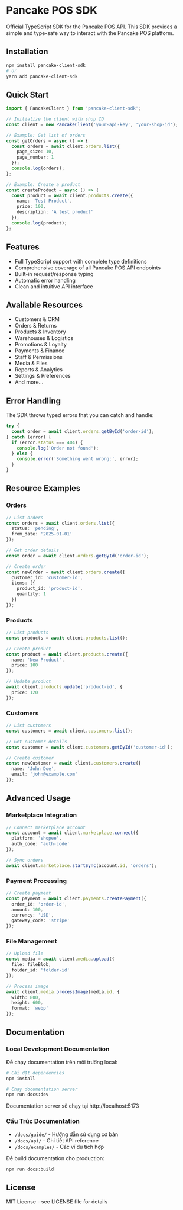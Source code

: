 # Pancake POS SDK

Official TypeScript SDK for the Pancake POS API. This SDK provides a simple and type-safe way to interact with the Pancake POS platform.

## Installation

```bash
npm install pancake-client-sdk
# or
yarn add pancake-client-sdk
```

## Quick Start

```typescript
import { PancakeClient } from 'pancake-client-sdk';

// Initialize the client with shop ID
const client = new PancakeClient('your-api-key', 'your-shop-id');

// Example: Get list of orders
const getOrders = async () => {
  const orders = await client.orders.list({
    page_size: 10,
    page_number: 1
  });
  console.log(orders);
};

// Example: Create a product
const createProduct = async () => {
  const product = await client.products.create({
    name: 'Test Product',
    price: 100,
    description: 'A test product'
  });
  console.log(product);
};
```

## Features

- Full TypeScript support with complete type definitions
- Comprehensive coverage of all Pancake POS API endpoints
- Built-in request/response typing
- Automatic error handling
- Clean and intuitive API interface

## Available Resources

- Customers & CRM
- Orders & Returns
- Products & Inventory 
- Warehouses & Logistics
- Promotions & Loyalty
- Payments & Finance
- Staff & Permissions
- Media & Files
- Reports & Analytics
- Settings & Preferences
- And more...

## Error Handling

The SDK throws typed errors that you can catch and handle:

```typescript
try {
  const order = await client.orders.getById('order-id');
} catch (error) {
  if (error.status === 404) {
    console.log('Order not found');
  } else {
    console.error('Something went wrong:', error);
  }
}
```

## Resource Examples

### Orders

```typescript
// List orders
const orders = await client.orders.list({
  status: 'pending',
  from_date: '2025-01-01'
});

// Get order details
const order = await client.orders.getById('order-id');

// Create order
const newOrder = await client.orders.create({
  customer_id: 'customer-id',
  items: [{
    product_id: 'product-id',
    quantity: 1
  }]
});
```

### Products

```typescript
// List products
const products = await client.products.list();

// Create product
const product = await client.products.create({
  name: 'New Product',
  price: 100
});

// Update product
await client.products.update('product-id', {
  price: 120
});
```

### Customers

```typescript
// List customers
const customers = await client.customers.list();

// Get customer details
const customer = await client.customers.getById('customer-id');

// Create customer
const newCustomer = await client.customers.create({
  name: 'John Doe',
  email: 'john@example.com'
});
```

## Advanced Usage

### Marketplace Integration

```typescript
// Connect marketplace account
const account = await client.marketplace.connect({
  platform: 'shopee',
  auth_code: 'auth-code'
});

// Sync orders
await client.marketplace.startSync(account.id, 'orders');
```

### Payment Processing

```typescript
// Create payment
const payment = await client.payments.createPayment({
  order_id: 'order-id',
  amount: 100,
  currency: 'USD',
  gateway_code: 'stripe'
});
```

### File Management

```typescript
// Upload file
const media = await client.media.upload({
  file: fileBlob,
  folder_id: 'folder-id'
});

// Process image
await client.media.processImage(media.id, {
  width: 800,
  height: 600,
  format: 'webp'
});
```

## Documentation

### Local Development Documentation

Để chạy documentation trên môi trường local:

```bash
# Cài đặt dependencies
npm install

# Chạy documentation server
npm run docs:dev
```

Documentation server sẽ chạy tại http://localhost:5173

### Cấu Trúc Documentation

- `/docs/guide/` - Hướng dẫn sử dụng cơ bản
- `/docs/api/` - Chi tiết API reference
- `/docs/examples/` - Các ví dụ tích hợp

Để build documentation cho production:

```bash
npm run docs:build
```

## License

MIT License - see LICENSE file for details